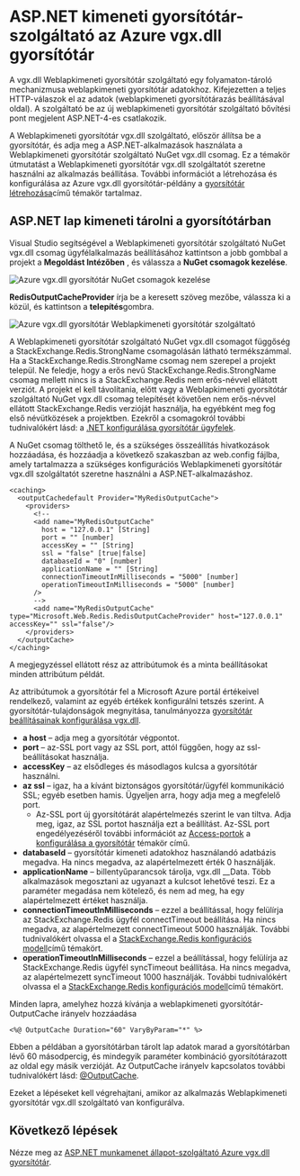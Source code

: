 <properties
    pageTitle="Gyorsítótár ASP.NET kimeneti gyorsítótár-szolgáltató"
    description="Megtudhatja, hogy miként gyorsítótár ASP.NET lap kimeneti Azure vgx.dll gyorsítótár használata"
    services="redis-cache"
    documentationCenter="na"
    authors="steved0x"
    manager="douge"
    editor="tysonn" />
<tags
    ms.service="cache"
    ms.devlang="na"
    ms.topic="article"
    ms.tgt_pltfrm="cache-redis"
    ms.workload="tbd"
    ms.date="09/27/2016"
    ms.author="sdanie" />

# <a name="aspnet-output-cache-provider-for-azure-redis-cache"></a>ASP.NET kimeneti gyorsítótár-szolgáltató az Azure vgx.dll gyorsítótár

A vgx.dll Weblapkimeneti gyorsítótár szolgáltató egy folyamaton-tároló mechanizmusa weblapkimeneti gyorsítótár adatokhoz. Kifejezetten a teljes HTTP-válaszok el az adatok (weblapkimeneti gyorsítótárazás beállításával oldal). A szolgáltató be az új weblapkimeneti gyorsítótár szolgáltató bővítési pont megjelent ASP.NET-4-es csatlakozik.

A Weblapkimeneti gyorsítótár vgx.dll szolgáltató, először állítsa be a gyorsítótár, és adja meg a ASP.NET-alkalmazások használata a Weblapkimeneti gyorsítótár szolgáltató NuGet vgx.dll csomag. Ez a témakör útmutatást a Weblapkimeneti gyorsítótár vgx.dll szolgáltatót szeretne használni az alkalmazás beállítása. További információt a létrehozása és konfigurálása az Azure vgx.dll gyorsítótár-példány a [gyorsítótár létrehozása](cache-dotnet-how-to-use-azure-redis-cache.md#create-a-cache)című témakör tartalmaz.

## <a name="store-aspnet-page-output-in-the-cache"></a>ASP.NET lap kimeneti tárolni a gyorsítótárban

Visual Studio segítségével a Weblapkimeneti gyorsítótár szolgáltató NuGet vgx.dll csomag ügyfélalkalmazás beállításához kattintson a jobb gombbal a projekt a **Megoldást Intézőben** , és válassza a **NuGet csomagok kezelése**.

![Azure vgx.dll gyorsítótár NuGet csomagok kezelése](./media/cache-aspnet-output-cache-provider/redis-cache-manage-nuget-menu.png)

**RedisOutputCacheProvider** írja be a keresett szöveg mezőbe, válassza ki a közül, és kattintson a **telepítés**gombra.

![Azure vgx.dll gyorsítótár Weblapkimeneti gyorsítótár szolgáltató](./media/cache-aspnet-output-cache-provider/redis-cache-page-output-provider.png)

A Weblapkimeneti gyorsítótár szolgáltató NuGet vgx.dll csomagot függőség a StackExchange.Redis.StrongName csomagolásán látható termékszámmal. Ha a StackExchange.Redis.StrongName csomag nem szerepel a projekt települ. Ne feledje, hogy a erős nevű StackExchange.Redis.StrongName csomag mellett nincs is a StackExchange.Redis nem erős-névvel ellátott verziót. A projekt el kell távolítania, előtt vagy a Weblapkimeneti gyorsítótár szolgáltató NuGet vgx.dll csomag telepítését követően nem erős-névvel ellátott StackExchange.Redis verzióját használja, ha egyébként meg fog első névütközések a projektben. Ezekről a csomagokról további tudnivalókért lásd: a [.NET konfigurálása gyorsítótár ügyfelek](cache-dotnet-how-to-use-azure-redis-cache.md#configure-the-cache-clients).

A NuGet csomag tölthető le, és a szükséges összeállítás hivatkozások hozzáadása, és hozzáadja a következő szakaszban az web.config fájlba, amely tartalmazza a szükséges konfigurációs Weblapkimeneti gyorsítótár vgx.dll szolgáltatót szeretne használni a ASP.NET-alkalmazáshoz.

    <caching>
      <outputCachedefault Provider="MyRedisOutputCache">
        <providers>
          <!--
          <add name="MyRedisOutputCache"
            host = "127.0.0.1" [String]
            port = "" [number]
            accessKey = "" [String]
            ssl = "false" [true|false]
            databaseId = "0" [number]
            applicationName = "" [String]
            connectionTimeoutInMilliseconds = "5000" [number]
            operationTimeoutInMilliseconds = "5000" [number]
          />
          -->
          <add name="MyRedisOutputCache" type="Microsoft.Web.Redis.RedisOutputCacheProvider" host="127.0.0.1" accessKey="" ssl="false"/>
        </providers>
      </outputCache>
    </caching>

A megjegyzéssel ellátott rész az attribútumok és a minta beállításokat minden attribútum példát.

Az attribútumok a gyorsítótár fel a Microsoft Azure portál értékeivel rendelkező, valamint az egyéb értékek konfigurálni tetszés szerint. A gyorsítótár-tulajdonságok megnyitása, tanulmányozza [gyorsítótár beállításainak konfigurálása vgx.dll](cache-configure.md#configure-redis-cache-settings).

-   **a host** – adja meg a gyorsítótár végpontot.
-   **port** – az-SSL port vagy az SSL port, attól függően, hogy az ssl-beállításokat használja.
-   **accessKey** – az elsődleges és másodlagos kulcsa a gyorsítótár használni.
-   **az ssl** – igaz, ha a kívánt biztonságos gyorsítótár/ügyfél kommunikáció SSL; egyéb esetben hamis. Ügyeljen arra, hogy adja meg a megfelelő port.
    -   Az-SSL port új gyorsítótárát alapértelmezés szerint le van tiltva. Adja meg, igaz, az SSL portot használja ezt a beállítást. Az-SSL port engedélyezéséről további információt az [Access-portok](cache-configure.md#access-ports) a [konfigurálása a gyorsítótár](cache-configure.md) témakör című.
-   **databaseId** – gyorsítótár kimeneti adatokhoz használandó adatbázis megadva. Ha nincs megadva, az alapértelmezett érték 0 használják.
-   **applicationName** – billentyűparancsok tárolja, vgx.dll <AppName>_<SessionId>_Data. Több alkalmazások megosztani az ugyanazt a kulcsot lehetővé teszi. Ez a paraméter megadása nem kötelező, és nem ad meg, ha egy alapértelmezett értéket használja.
-   **connectionTimeoutInMilliseconds** – ezzel a beállítással, hogy felülírja az StackExchange.Redis ügyfél connectTimeout beállítása. Ha nincs megadva, az alapértelmezett connectTimeout 5000 használják. További tudnivalókért olvassa el a [StackExchange.Redis konfigurációs modell](http://go.microsoft.com/fwlink/?LinkId=398705)című témakört.
-   **operationTimeoutInMilliseconds** – ezzel a beállítással, hogy felülírja az StackExchange.Redis ügyfél syncTimeout beállítása. Ha nincs megadva, az alapértelmezett syncTimeout 1000 használják. További tudnivalókért olvassa el a [StackExchange.Redis konfigurációs modell](http://go.microsoft.com/fwlink/?LinkId=398705)című témakört.

Minden lapra, amelyhez hozzá kívánja a weblapkimeneti gyorsítótár-OutputCache irányelv hozzáadása

    <%@ OutputCache Duration="60" VaryByParam="*" %>

Ebben a példában a gyorsítótárban tárolt lap adatok marad a gyorsítótárban lévő 60 másodpercig, és mindegyik paraméter kombináció gyorsítótárazott az oldal egy másik verzióját. Az OutputCache irányelv kapcsolatos további tudnivalókért lásd: [@OutputCache](http://go.microsoft.com/fwlink/?linkid=320837).

Ezeket a lépéseket kell végrehajtani, amikor az alkalmazás Weblapkimeneti gyorsítótár vgx.dll szolgáltató van konfigurálva.

## <a name="next-steps"></a>Következő lépések

Nézze meg az [ASP.NET munkamenet állapot-szolgáltató Azure vgx.dll gyorsítótár](cache-aspnet-session-state-provider.md).

